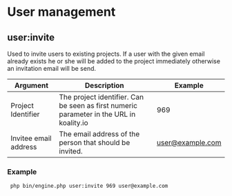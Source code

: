 # User management

## user:invite

Used to invite users to existing projects. If a user with the given email already exists he or she will be added to the project immediately otherwise an invitation email will be send.  

| Argument   | Description | Example | 
| ----------- | ----------- | --------|
| Project Identifier      | The project identifier. Can be seen as first numeric parameter in the URL in koality.io       | 969
| Invitee email address   | The email address of the person that should be invited.     | user@example.com

### Example

```shell
 php bin/engine.php user:invite 969 user@example.com
```
